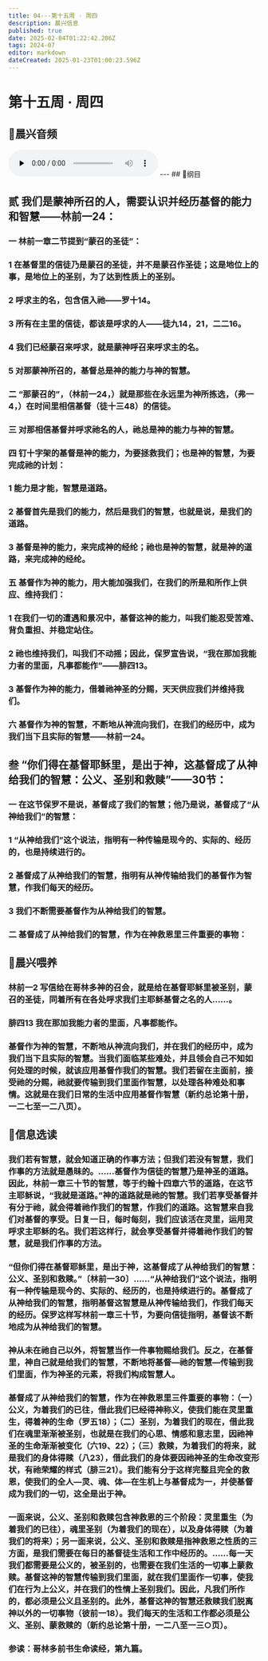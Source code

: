 ```yaml
---
title: 04---第十五周 · 周四
description: 晨兴信息
published: true
date: 2025-02-04T01:22:42.206Z
tags: 2024-07
editor: markdown
dateCreated: 2025-01-23T01:00:23.596Z
---
```


# 第十五周 · 周四
## 🎵晨兴音频
<audio id="audio" controls="" preload="none">
      <source id="mp3" src="/2024-07/week15/week15day4.mp3">
</audio>
---
## 📖纲目

## 贰	我们是蒙神所召的人，需要认识并经历基督的能力和智慧——林前一24：

### 一	林前一章二节提到“蒙召的圣徒”：

### 1	在基督里的信徒乃是蒙召的圣徒，并不是蒙召作圣徒；这是地位上的事，是地位上的圣别，为了达到性质上的圣别。

### 2	呼求主的名，包含信入祂——罗十14。

### 3	所有在主里的信徒，都该是呼求的人——徒九14，21，二二16。

### 4	我们已经蒙召来呼求，就是蒙神呼召来呼求主的名。

### 5	对那蒙神所召的，基督总是神的能力与神的智慧。

### 二	“那蒙召的”，（林前一24，）就是那些在永远里为神所拣选，（弗一4，）在时间里相信基督（徒十三48）的信徒。

### 三	对那相信基督并呼求祂名的人，祂总是神的能力与神的智慧。

### 四	钉十字架的基督是神的能力，为要拯救我们；也是神的智慧，为要完成祂的计划：

### 1	能力是才能，智慧是道路。

### 2	基督首先是我们的能力，然后是我们的智慧，也就是说，是我们的道路。

### 3	基督是神的能力，来完成神的经纶；祂也是神的智慧，就是神的道路，来完成神的经纶。

### 五	基督作为神的能力，用大能加强我们，在我们的所是和所作上供应、维持我们：

### 1	在我们一切的遭遇和景况中，基督这神的能力，叫我们能忍受苦难、背负重担、并稳定站住。

### 2	祂也维持我们，叫我们不动摇；因此，保罗宣告说，“我在那加我能力者的里面，凡事都能作”——腓四13。

### 3	基督作为神的能力，借着祂神圣的分赐，天天供应我们并维持我们。

### 六	基督作为神的智慧，不断地从神流向我们，在我们的经历中，成为我们当下且实际的智慧——林前一24。

## 叁	“你们得在基督耶稣里，是出于神，这基督成了从神给我们的智慧：公义、圣别和救赎”——30节：

### 一	在这节保罗不是说，基督成了我们的智慧；他乃是说，基督成了“从神给我们”的智慧：

### 1	“从神给我们”这个说法，指明有一种传输是现今的、实际的、经历的，也是持续进行的。

### 2	基督成了从神给我们的智慧，指明有从神传输给我们的基督作为智慧，作我们每天的经历。

### 3	我们不断需要基督作为从神给我们的智慧。

### 二	基督成了从神给我们的智慧，作为在神救恩里三件重要的事物：

## 📖晨兴喂养

### **林前一2**    **写信给在哥林多神的召会，就是给在基督耶稣里被圣别，蒙召的圣徒，同着所有在各处呼求我们主耶稣基督之名的人……。**

### **腓四13**    **我在那加我能力者的里面，凡事都能作。**

### 基督作为神的智慧，不断地从神流向我们，并在我们的经历中，成为我们当下且实际的智慧。当我们面临某些难处，并且领会自己不知如何处理的时候，就该应用基督作我们的智慧。我们若留在主面前，接受祂的分赐，祂就要传输到我们里面作智慧，以处理各种难处和事情。这就是在我们日常的生活中应用基督作智慧（新约总论第十册，一二七至一二八页）。

## 📖信息选读

### 我们若有智慧，就会知道正确的作事方法；但我们若没有智慧，我们作事的方法就是愚昧的。……基督作为信徒的智慧乃是神圣的道路。因此，林前一章三十节的智慧，等于约翰十四章六节的道路，在这节主耶稣说，“我就是道路。”神的道路就是祂的智慧。我们若享受基督并有分于祂，就会得着祂作我们的智慧，作我们的道路。这智慧来自我们对基督的享受。日复一日，每时每刻，我们应该活在灵里，运用灵呼求主耶稣的名。我们若这样行，就会享受基督并得着祂作我们的智慧，就是我们作事的方法。

### “但你们得在基督耶稣里，是出于神，这基督成了从神给我们的智慧：公义、圣别和救赎。”〔林前一30〕……“从神给我们”这个说法，指明有一种传输是现今的、实际的、经历的，也是持续进行的。基督成了从神给我们的智慧，指明基督这智慧是从神传输给我们，作我们每天的经历。保罗这样写林前一章三十节，为要向信徒指明，基督该不断地成为从神给我们的智慧。

### 神从未在祂自己以外，将智慧当作一件事物赐给我们。反之，在基督里，神自己就是给我们的智慧，不断地将基督—祂的智慧—传输到我们里面，作为神圣的元素，将我们构成智慧人。

### 基督成了从神给我们的智慧，作为在神救恩里三件重要的事物：（一）公义，为着我们的已往，借此我们已经得神称义，使我们能在灵里重生，得着神的生命（罗五18）；（二）圣别，为着我们的现在，借此我们在魂里渐渐被圣别，也就是在我们的心思、情感和意志里，因祂神圣的生命渐渐被变化（六19、22）；（三）救赎，为着我们的将来，就是我们的身体得赎（八23），借此我们的身体要因祂神圣的生命改变形状，有祂荣耀的样式（腓三21）。我们能有分于这样完整且完全的救恩，使我们的全人—灵、魂、体—在生机上与基督成为一，并使基督成为我们的一切，这全是出于神。

### 一面来说，公义、圣别和救赎包含神救恩的三个阶段：灵里重生（为着我们的已往），魂里圣别（为着我们的现在），以及身体得赎（为着我们的将来）；另一面来说，公义、圣别和救赎是指神救恩之性质的三方面，是我们需要在每日的基督徒生活和工作中经历的。……每一天我们都需要是公义的，被圣别的，也需要在我们生活的一切事上蒙救赎。基督这神的智慧传输到我们里面，就在我们里面作一切事，使我们在行为上公义，并在我们的性情上圣别我们。因此，凡我们所作的，都必须是公义且圣别的。此外，基督这神的智慧还救赎我们脱离神以外的一切事物（彼前一18）。我们每天的生活和工作都必须是公义、圣别、蒙救赎的（新约总论第十册，一二八至一三○页）。

### 参读：哥林多前书生命读经，第九篇。
<!-- Google tag (gtag.js) -->
<script async src="https://www.googletagmanager.com/gtag/js?id=G-1P8709Z16T"></script>
<script>
  window.dataLayer = window.dataLayer || [];
  function gtag(){dataLayer.push(arguments);}
  gtag('js', new Date());

  gtag('config', 'G-1P8709Z16T');
</script>